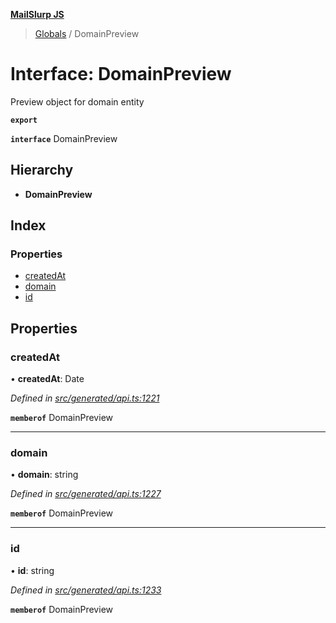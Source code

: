 **[MailSlurp JS](../README.md)**

> [Globals](../README.md) / DomainPreview

# Interface: DomainPreview

Preview object for domain entity

**`export`** 

**`interface`** DomainPreview

## Hierarchy

* **DomainPreview**

## Index

### Properties

* [createdAt](domainpreview.md#createdat)
* [domain](domainpreview.md#domain)
* [id](domainpreview.md#id)

## Properties

### createdAt

•  **createdAt**: Date

*Defined in [src/generated/api.ts:1221](https://github.com/mailslurp/mailslurp-client/blob/359c034/src/generated/api.ts#L1221)*

**`memberof`** DomainPreview

___

### domain

•  **domain**: string

*Defined in [src/generated/api.ts:1227](https://github.com/mailslurp/mailslurp-client/blob/359c034/src/generated/api.ts#L1227)*

**`memberof`** DomainPreview

___

### id

•  **id**: string

*Defined in [src/generated/api.ts:1233](https://github.com/mailslurp/mailslurp-client/blob/359c034/src/generated/api.ts#L1233)*

**`memberof`** DomainPreview
